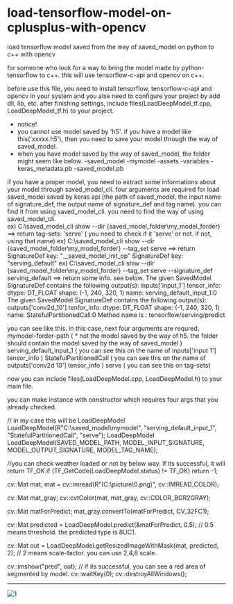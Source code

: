 # load-tensorflow-model-on-cplusplus-with-opencv
load tensorflow model saved from the way of saved_model on python to c++ with opencv 

for someone who look for a way to bring the model made by python-tensorflow to c++.
this will use tensorflow-c-api and opencv on c++.

before use this file, you need to install tensorflow, tensorflow-c-api and opencv in your system and you alse need to configure your project by add dll, lib, etc.
after finishing settings, include files(LoadDeepModel_tf.cpp, LoadDeepModel_tf.h) to your project.


* notice! 
* you cannot use model saved by 'h5'. if you have a model like this('xxxxx.h5'), then you need to save your model through the way of saved_model.
* when you have model saved by the way of saved_model, the folder might seem like below.
 -saved_model
   -mymodel
     -assets
     -variables
     -keras_metadata.pb
     -saved_model.pb


if you have a proper model, you need to extract some informations about your model through saved_model_cli.
four arguments are required for load saved_model saved by keras api  (the path of saved_model, the input name of signature_def, the output name of signature_def and tag name).
you can find it from using saved_model_cli. you need to find the way of using saved_model_cli.  
ex) C:\saved_model_cli show --dir {saved_model_folder\my_model_forder}  ==> return tag-sets: 'serve' ( you need to check if it 'serve' or not. if not, using that name)
ex) C:\saved_model_cli show --dir {saved_model_folder\my_model_forder} --tag_set serve  ==> return SignatureDef key: "__saved_model_init_op"
                                                                                                    SignatureDef key: "serving_default"
ex) C:\saved_model_cli shiw --dir {saved_model_folder\my_model_forder} --tag_set serve --signature_def serving_default ==> return some info. see below.
    The given SavedModel SignatureDef contains the following output(s):
      inputs['input_1'] tensor_info:
          dtype: DT_FLOAT
  				shape: (-1, 240, 320, 1)
  				name: serving_default_input_1:0
  		The given SavedModel SignatureDef contains the following output(s):
  			outputs['conv2d_10'] tenfor_info:
  				dtype: DT_FLOAT
  				shape: (-1, 240, 320, 1)
  				name: StatefulPartitionedCall:0
  		Method name is : tensorflow/serving/predict
 
you can see like this. in this case, next four arguments are requred.
  mymodel-forder-path  ( * not the model saved by the way of h5. the folder should contain the model saved by the way of saved_model ) 
  serving_default_input_1  ( you can see this on the name of inputs['input 1'] tensor_info )
  StatefulPartitionedCall  ( you can see this on the name of outputs['conv2d 10'] tensor_info )
  serve ( you can see this on tag-sets)



now you can include files(LoadDeepModel.cpp, LoadDeepModel.h) to your main file. 

you can make instance with constructor which requires four args that you already checked.

// in my case this will be LoadDeepModel LoadDeepModel(R"C:\saved_model\mymodel", "serving_default_input_1", "StatefulPartitionedCall", "serve");
LoadDeepModel LoadDeepModel(SAVED_MODEL_PATH, MODEL_INPUT_SIGNATURE, MODEL_OUTPUT_SIGNATURE, MODEL_TAG_NAME);

//you can check weather loaded or not by below way. if its successful, it will return TF_OK
if (TF_GetCode(LoadDeepModel.status) != TF_OK)
  return -1;
  
 cv::Mat mat;
 mat = cv::imread(R"(C:\picture\0.png)", cv::IMREAD_COLOR);
 
 cv::Mat mat_gray;
 cv::cvtColor(mat, mat_gray, cv::COLOR_BGR2GRAY);
 
 cv::Mat matForPredict;
 mat_gray.convertTo(matForPredict, CV_32FC1);
 
 cv::Mat predicted = LoadDeepModel.predict(&matForPredict, 0.5);  // 0.5 means threshold. the predicted type is 8UC1.
 
 cv::Mat out = LoadDeepModel.getResizedImageWithMask(mat, predicted, 2);  // 2 means scale-factor. you can use 2,4,8 scale.
 
 cv::imshow("pred", out);    // if its successful, you can see a red area of segmented by model.
 cv::waitKey(0);
 cv::destroyAllWindows();
 
***
 ![1](https://user-images.githubusercontent.com/96859911/170189820-5698076d-1a07-44cc-a207-c41b2bc8532a.png)

 
 
